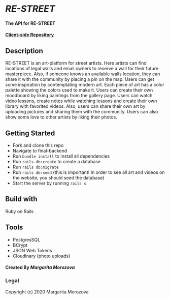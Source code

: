 # _RE-STREET_

#### The API for RE-STREET
#### [Client-side Repository](https://github.com/rita-morozova/restreet-frontend)

## Description

RE-STREET is an art-platform for street artists. Here artists can find locations of legal walls and email owners to reserve a wall for their future masterpiece. Also, if someone knows an available  walls location, they can share it with the community by placing a pin on the map. Users can get some inspiration by contemplating modern art. Each piece of art has a color palette showing the colors used to make it. Users can create their own moodboard by liking paintings from the gallery page. Users can watch video lessons, create notes while watching lessons and create their own library with favorited videos. Also, users can share their own art by uploading pictures and sharing them with the community. Users can also show some love to other artists by liking their photos.

## Getting Started
- Fork and clone this repo
- Navigate to final-backend
- Run `bundle install` to install all dependencies 
- Run `rails db:create`  to create a database
- Run `rails db:migrate`
- Run `rails db:seed` (this is important! In order to see all art and videos on the website, you should seed the database) 
- Start the server by running `rails s`

## Build with
Ruby on Rails

## Tools
* PostgresSQL
* BCrypt
* JSON Web Tokens
* Cloudinary (photo uploads)


#### Created By  _**Margarita Morozova**_

### Legal
Copyright (c) 2020 Margarita Morozova

